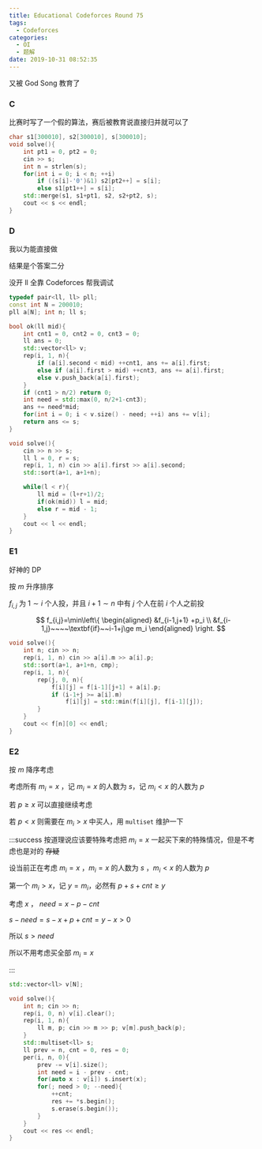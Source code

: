 ```yaml
---
title: Educational Codeforces Round 75
tags:
  - Codeforces
categories:
  - OI
  - 题解
date: 2019-10-31 08:52:35
---
```


又被 God Song 教育了

<!-- more -->

### C

比赛时写了一个假的算法，赛后被教育说直接归并就可以了

```cpp
char s1[300010], s2[300010], s[300010];
void solve(){
    int pt1 = 0, pt2 = 0;
    cin >> s;
    int n = strlen(s);
    for(int i = 0; i < n; ++i)
        if ((s[i]-'0')&1) s2[pt2++] = s[i];
        else s1[pt1++] = s[i];
    std::merge(s1, s1+pt1, s2, s2+pt2, s);
    cout << s << endl;
}
```

### D

我以为能直接做

结果是个答案二分

没开 ll 全靠 Codeforces 帮我调试

```cpp
typedef pair<ll, ll> pll;
const int N = 200010;
pll a[N]; int n; ll s;

bool ok(ll mid){
    int cnt1 = 0, cnt2 = 0, cnt3 = 0;
    ll ans = 0;
    std::vector<ll> v;
    rep(i, 1, n){
        if (a[i].second < mid) ++cnt1, ans += a[i].first;
        else if (a[i].first > mid) ++cnt3, ans += a[i].first;
        else v.push_back(a[i].first);
    }
    if (cnt1 > n/2) return 0;
    int need = std::max(0, n/2+1-cnt3);
    ans += need*mid;
    for(int i = 0; i < v.size() - need; ++i) ans += v[i];
    return ans <= s;
}

void solve(){
    cin >> n >> s;
    ll l = 0, r = s;
    rep(i, 1, n) cin >> a[i].first >> a[i].second;
    std::sort(a+1, a+1+n);

    while(l < r){
        ll mid = (l+r+1)/2;
        if(ok(mid)) l = mid;
        else r = mid - 1;
    }
    cout << l << endl;
}
```

### E1

好神的 DP

按 $m$ 升序排序

$f_{i, j}$ 为 $1\sim i$ 个人投，并且 $i+1\sim n$ 中有 $j$ 个人在前 $i$ 个人之前投

$$
f_{i,j}=\min\left\{
\begin{aligned}
&f_{i-1,j+1} +p_i \\
&f_{i-1,j}~~~~\textbf{if}~~i-1+j\ge m_i
\end{aligned}
\right.
$$

```cpp
void solve(){
    int n; cin >> n;
    rep(i, 1, n) cin >> a[i].m >> a[i].p;
    std::sort(a+1, a+1+n, cmp);
    rep(i, 1, n){
        rep(j, 0, n){
            f[i][j] = f[i-1][j+1] + a[i].p;
            if (i-1+j >= a[i].m)
                f[i][j] = std::min(f[i][j], f[i-1][j]);
        }
    }
    cout << f[n][0] << endl;
}
```

### E2

按 $m$ 降序考虑

考虑所有 $m_i=x$ ，记 $m_i=x$ 的人数为 $s$，记 $m_i<x$ 的人数为 $p$

若 $p\ge x$ 可以直接继续考虑

若 $p < x$ 则需要在 $m_i>x$ 中买人，用 `multiset` 维护一下

:::success
按道理说应该要特殊考虑把 $m_i=x$ 一起买下来的特殊情况，但是不考虑也是对的 ~~存疑~~

设当前正在考虑 $m_i = x$ ，$m_i=x$ 的人数为 $s$ ，$m_i<x$ 的人数为 $p$

第一个 $m_i>x$，记 $y=m_i$，必然有 $p+s+cnt\ge y$

考虑 $x$ ， $need = x-p-cnt$

$s-need=s-x+p+cnt=y-x>0$

所以 $s>need$

所以不用考虑买全部 $m_i=x$

:::


```cpp
std::vector<ll> v[N];

void solve(){
    int n; cin >> n;
    rep(i, 0, n) v[i].clear();
    rep(i, 1, n){
        ll m, p; cin >> m >> p; v[m].push_back(p);
    }
    std::multiset<ll> s;
    ll prev = n, cnt = 0, res = 0;
    per(i, n, 0){
        prev -= v[i].size();
        int need = i - prev - cnt;
        for(auto x : v[i]) s.insert(x);
        for(; need > 0; --need){
            ++cnt;
            res += *s.begin();
            s.erase(s.begin());
        }
    }
    cout << res << endl;
}
```
